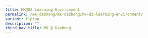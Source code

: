 ```yaml
---
title: MK@DZ Learning Environment
permalink: /mk-dazhong/mk-dazhong/mk-dz-learning-environment/
variant: tiptap
description: ""
third_nav_title: MK @ Dazhong
---
```

